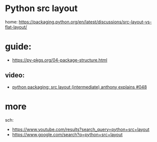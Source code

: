 # Python src layout
home: https://packaging.python.org/en/latest/discussions/src-layout-vs-flat-layout/

# guide:
- https://py-pkgs.org/04-package-structure.html

## video:
- [python packaging: src layout (intermediate) anthony explains #048](https://youtu.be/sW1qUZ_nSXk)


# more
sch:
- https://www.youtube.com/results?search_query=python+src+layout
- https://www.google.com/search?q=python+src+layout
